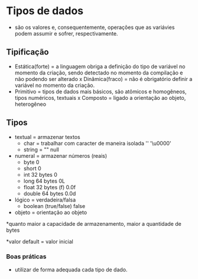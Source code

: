 # Tipos de dados 

- são os valores e, consequentemente, operações que as variávies podem
assumir e sofrer, respectivamente.
 
## Tipificação 

- Estática(forte) = a linguagem obriga a definição do tipo de variável 
no momento da criação, sendo detectado no momento da compilação e não
podendo ser alterado x Dinâmica(fraco) = não é obrigatório definir a 
variável no momento da criação.
- Primitivo = tipos de dados mais básicos, são atômicos e homogêneos, 
tipos numéricos, textuais x Composto = ligado a orientação ao objeto, 
heterogêneo

## Tipos 

- textual = armazenar textos
  * char = trabalhar com caracter de maneira isolada '' '\u0000'
  * string = ""                                          null
- numeral = armazenar números (reais)
  * byte                                                 0
  * short                                                0
  * int 32 bytes                            0
  * long 64 bytes                                      0L
  * float 32 bytes (f)                     0.0f
  * double 64 bytes                                      0.0d
- lógico = verdadeira/falsa 
  * boolean (true/false)                                 false 
- objeto = orientação ao objeto

*quanto maior a capacidade de armazenamento, maior a quantidade de 
bytes

*valor default = valor inicial

### Boas práticas

- utilizar de forma adequada cada tipo de dado.

